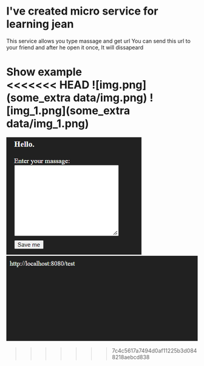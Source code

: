 # I've created micro service for learning jean
This service allows you type massage and get url
You can send this url to your friend and after he open it once, It will dissapeard

Show example  
<<<<<<< HEAD
![img.png](some_extra data/img.png)
![img_1.png](some_extra data/img_1.png)
=======
![img.png](img.png)  
![img_1.png](img_1.png)
>>>>>>> 7c4c5617a7494d0af11225b3d0848218aebcd838

